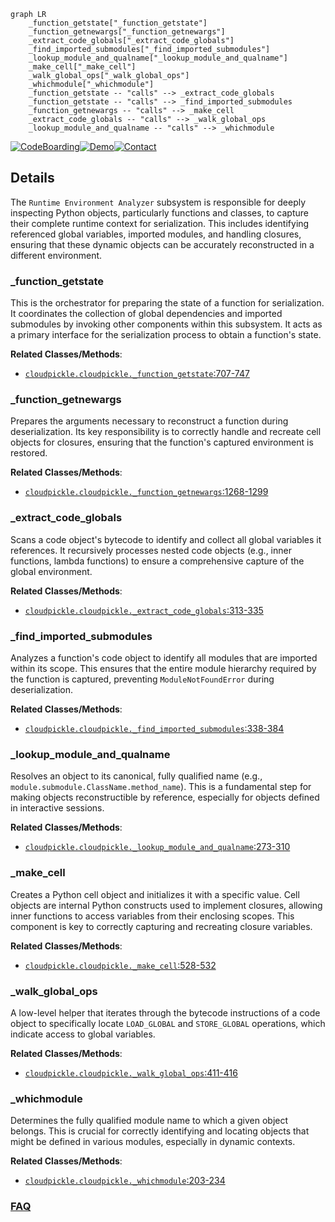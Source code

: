```mermaid
graph LR
    _function_getstate["_function_getstate"]
    _function_getnewargs["_function_getnewargs"]
    _extract_code_globals["_extract_code_globals"]
    _find_imported_submodules["_find_imported_submodules"]
    _lookup_module_and_qualname["_lookup_module_and_qualname"]
    _make_cell["_make_cell"]
    _walk_global_ops["_walk_global_ops"]
    _whichmodule["_whichmodule"]
    _function_getstate -- "calls" --> _extract_code_globals
    _function_getstate -- "calls" --> _find_imported_submodules
    _function_getnewargs -- "calls" --> _make_cell
    _extract_code_globals -- "calls" --> _walk_global_ops
    _lookup_module_and_qualname -- "calls" --> _whichmodule
```

[![CodeBoarding](https://img.shields.io/badge/Generated%20by-CodeBoarding-9cf?style=flat-square)](https://github.com/CodeBoarding/GeneratedOnBoardings)[![Demo](https://img.shields.io/badge/Try%20our-Demo-blue?style=flat-square)](https://www.codeboarding.org/demo)[![Contact](https://img.shields.io/badge/Contact%20us%20-%20contact@codeboarding.org-lightgrey?style=flat-square)](mailto:contact@codeboarding.org)

## Details

The `Runtime Environment Analyzer` subsystem is responsible for deeply inspecting Python objects, particularly functions and classes, to capture their complete runtime context for serialization. This includes identifying referenced global variables, imported modules, and handling closures, ensuring that these dynamic objects can be accurately reconstructed in a different environment.

### _function_getstate
This is the orchestrator for preparing the state of a function for serialization. It coordinates the collection of global dependencies and imported submodules by invoking other components within this subsystem. It acts as a primary interface for the serialization process to obtain a function's state.


**Related Classes/Methods**:

- <a href="https://github.com/cloudpipe/cloudpickle/blob/master/cloudpickle/cloudpickle.py#L707-L747" target="_blank" rel="noopener noreferrer">`cloudpickle.cloudpickle._function_getstate`:707-747</a>


### _function_getnewargs
Prepares the arguments necessary to reconstruct a function during deserialization. Its key responsibility is to correctly handle and recreate cell objects for closures, ensuring that the function's captured environment is restored.


**Related Classes/Methods**:

- <a href="https://github.com/cloudpipe/cloudpickle/blob/master/cloudpickle/cloudpickle.py#L1268-L1299" target="_blank" rel="noopener noreferrer">`cloudpickle.cloudpickle._function_getnewargs`:1268-1299</a>


### _extract_code_globals
Scans a code object's bytecode to identify and collect all global variables it references. It recursively processes nested code objects (e.g., inner functions, lambda functions) to ensure a comprehensive capture of the global environment.


**Related Classes/Methods**:

- <a href="https://github.com/cloudpipe/cloudpickle/blob/master/cloudpickle/cloudpickle.py#L313-L335" target="_blank" rel="noopener noreferrer">`cloudpickle.cloudpickle._extract_code_globals`:313-335</a>


### _find_imported_submodules
Analyzes a function's code object to identify all modules that are imported within its scope. This ensures that the entire module hierarchy required by the function is captured, preventing `ModuleNotFoundError` during deserialization.


**Related Classes/Methods**:

- <a href="https://github.com/cloudpipe/cloudpickle/blob/master/cloudpickle/cloudpickle.py#L338-L384" target="_blank" rel="noopener noreferrer">`cloudpickle.cloudpickle._find_imported_submodules`:338-384</a>


### _lookup_module_and_qualname
Resolves an object to its canonical, fully qualified name (e.g., `module.submodule.ClassName.method_name`). This is a fundamental step for making objects reconstructible by reference, especially for objects defined in interactive sessions.


**Related Classes/Methods**:

- <a href="https://github.com/cloudpipe/cloudpickle/blob/master/cloudpickle/cloudpickle.py#L273-L310" target="_blank" rel="noopener noreferrer">`cloudpickle.cloudpickle._lookup_module_and_qualname`:273-310</a>


### _make_cell
Creates a Python cell object and initializes it with a specific value. Cell objects are internal Python constructs used to implement closures, allowing inner functions to access variables from their enclosing scopes. This component is key to correctly capturing and recreating closure variables.


**Related Classes/Methods**:

- <a href="https://github.com/cloudpipe/cloudpickle/blob/master/cloudpickle/cloudpickle.py#L528-L532" target="_blank" rel="noopener noreferrer">`cloudpickle.cloudpickle._make_cell`:528-532</a>


### _walk_global_ops
A low-level helper that iterates through the bytecode instructions of a code object to specifically locate `LOAD_GLOBAL` and `STORE_GLOBAL` operations, which indicate access to global variables.


**Related Classes/Methods**:

- <a href="https://github.com/cloudpipe/cloudpickle/blob/master/cloudpickle/cloudpickle.py#L411-L416" target="_blank" rel="noopener noreferrer">`cloudpickle.cloudpickle._walk_global_ops`:411-416</a>


### _whichmodule
Determines the fully qualified module name to which a given object belongs. This is crucial for correctly identifying and locating objects that might be defined in various modules, especially in dynamic contexts.


**Related Classes/Methods**:

- <a href="https://github.com/cloudpipe/cloudpickle/blob/master/cloudpickle/cloudpickle.py#L203-L234" target="_blank" rel="noopener noreferrer">`cloudpickle.cloudpickle._whichmodule`:203-234</a>




### [FAQ](https://github.com/CodeBoarding/GeneratedOnBoardings/tree/main?tab=readme-ov-file#faq)